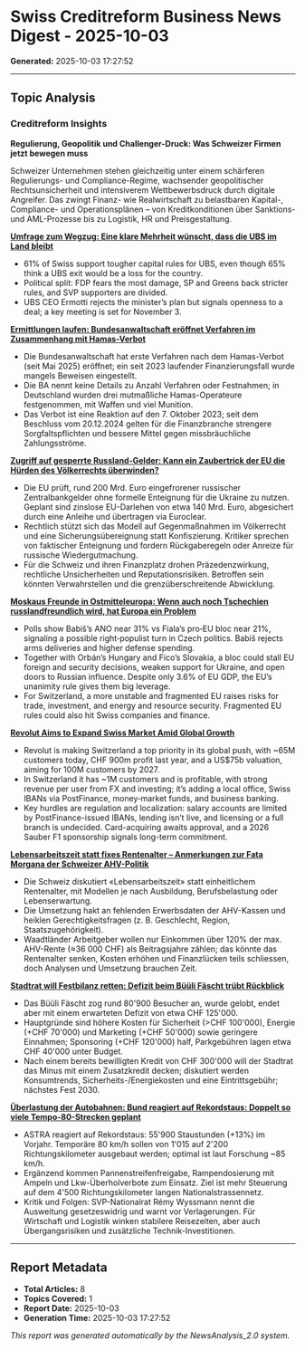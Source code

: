 # Swiss Creditreform Business News Digest - 2025-10-03

**Generated:** 2025-10-03 17:27:52

---

## Topic Analysis


### Creditreform Insights

**Regulierung, Geopolitik und Challenger-Druck: Was Schweizer Firmen jetzt bewegen muss**

Schweizer Unternehmen stehen gleichzeitig unter einem schärferen Regulierungs- und Compliance-Regime, wachsender geopolitischer Rechtsunsicherheit und intensiverem Wettbewerbsdruck durch digitale Angreifer. Das zwingt Finanz- wie Realwirtschaft zu belastbaren Kapital-, Compliance- und Operationsplänen – von Kreditkonditionen über Sanktions- und AML-Prozesse bis zu Logistik, HR und Preisgestaltung.



**[Umfrage zum Wegzug: Eine klare Mehrheit wünscht, dass die UBS im Land bleibt](https://www.derbund.ch/umfrage-zur-ubs-schweizer-wollen-strengere-eigenkapitalregeln-423221402011)**

- 61% of Swiss support tougher capital rules for UBS, even though 65% think a UBS exit would be a loss for the country.
- Political split: FDP fears the most damage, SP and Greens back stricter rules, and SVP supporters are divided.
- UBS CEO Ermotti rejects the minister’s plan but signals openness to a deal; a key meeting is set for November 3.



**[Ermittlungen laufen: Bundesanwaltschaft eröffnet Verfahren im Zusammenhang mit Hamas-Verbot](https://www.derbund.ch/bundesanwaltschaft-erste-strafverfahren-zum-hamas-verbot-568782530346)**

- Die Bundesanwaltschaft hat erste Verfahren nach dem Hamas-Verbot (seit Mai 2025) eröffnet; ein seit 2023 laufender Finanzierungsfall wurde mangels Beweisen eingestellt.
- Die BA nennt keine Details zu Anzahl Verfahren oder Festnahmen; in Deutschland wurden drei mutmaßliche Hamas-Operateure festgenommen, mit Waffen und viel Munition.
- Das Verbot ist eine Reaktion auf den 7. Oktober 2023; seit dem Beschluss vom 20.12.2024 gelten für die Finanzbranche strengere Sorgfaltspflichten und bessere Mittel gegen missbräuchliche Zahlungsströme.



**[Zugriff auf gesperrte Russland-Gelder: Kann ein Zaubertrick der EU die Hürden des Völkerrechts überwinden?](https://www.nzz.ch/wirtschaft/zugriff-auf-gesperrte-russland-gelder-kann-ein-zaubertrick-der-eu-die-huerden-des-voelkerrechts-ueberwinden-ld.1905306)**

- Die EU prüft, rund 200 Mrd. Euro eingefrorener russischer Zentralbankgelder ohne formelle Enteignung für die Ukraine zu nutzen. Geplant sind zinslose EU-Darlehen von etwa 140 Mrd. Euro, abgesichert durch eine Anleihe und übertragen via Euroclear.
- Rechtlich stützt sich das Modell auf Gegenmaßnahmen im Völkerrecht und eine Sicherungsübereignung statt Konfiszierung. Kritiker sprechen von faktischer Enteignung und fordern Rückgaberegeln oder Anreize für russische Wiedergutmachung.
- Für die Schweiz und ihren Finanzplatz drohen Präzedenzwirkung, rechtliche Unsicherheiten und Reputationsrisiken. Betroffen sein könnten Verwahrstellen und die grenzüberschreitende Abwicklung.



**[Moskaus Freunde in Ostmitteleuropa: Wenn auch noch Tschechien russlandfreundlich wird, hat Europa ein Problem](https://www.nzz.ch/pro/tschechien-wahlen-babis-moskaus-freunde-in-ostmitteleuropa-wenn-auch-noch-tschechien-russland-freundlich-wird-hat-europa-ein-problem-ld.1905334)**

- Polls show Babiš’s ANO near 31% vs Fiala’s pro‑EU bloc near 21%, signaling a possible right‑populist turn in Czech politics. Babiš rejects arms deliveries and higher defense spending.
- Together with Orbán’s Hungary and Fico’s Slovakia, a bloc could stall EU foreign and security decisions, weaken support for Ukraine, and open doors to Russian influence. Despite only 3.6% of EU GDP, the EU’s unanimity rule gives them big leverage.
- For Switzerland, a more unstable and fragmented EU raises risks for trade, investment, and energy and resource security. Fragmented EU rules could also hit Swiss companies and finance.



**[Revolut Aims to Expand Swiss Market Amid Global Growth](https://fintechnews.ch/virtual-banking/revolut-expands-swiss-market/78529/)**

- Revolut is making Switzerland a top priority in its global push, with ~65M customers today, CHF 900m profit last year, and a US$75b valuation, aiming for 100M customers by 2027.
- In Switzerland it has ~1M customers and is profitable, with strong revenue per user from FX and investing; it’s adding a local office, Swiss IBANs via PostFinance, money‑market funds, and business banking.
- Key hurdles are regulation and localization: salary accounts are limited by PostFinance-issued IBANs, lending isn’t live, and licensing or a full branch is undecided. Card-acquiring awaits approval, and a 2026 Sauber F1 sponsorship signals long-term commitment.



**[Lebensarbeitszeit statt fixes Rentenalter – Anmerkungen zur Fata Morgana der Schweizer AHV-Politik](https://www.nzz.ch/wirtschaft/lebensarbeitszeit-statt-fixes-rentenalter-anmerkungen-zur-fata-morgana-der-schweizer-ahv-politik-ld.1905076)**

- Die Schweiz diskutiert «Lebensarbeitszeit» statt einheitlichem Rentenalter, mit Modellen je nach Ausbildung, Berufsbelastung oder Lebenserwartung.
- Die Umsetzung hakt an fehlenden Erwerbsdaten der AHV-Kassen und heiklen Gerechtigkeitsfragen (z. B. Geschlecht, Region, Staatszugehörigkeit).
- Waadtländer Arbeitgeber wollen nur Einkommen über 120% der max. AHV-Rente (≈36 000 CHF) als Beitragsjahre zählen; das könnte das Rentenalter senken, Kosten erhöhen und Finanzlücken teils schliessen, doch Analysen und Umsetzung brauchen Zeit.



**[Stadtrat will Festbilanz retten: Defizit beim Büüli Fäscht trübt Rückblick](https://www.tagesanzeiger.ch/buelach-defizit-truebt-rueckblick-auf-bueueli-faescht-531098647783)**

- Das Büüli Fäscht zog rund 80'900 Besucher an, wurde gelobt, endet aber mit einem erwarteten Defizit von etwa CHF 125'000.
- Hauptgründe sind höhere Kosten für Sicherheit (>CHF 100'000), Energie (+CHF 70'000) und Marketing (+CHF 50'000) sowie geringere Einnahmen; Sponsoring (+CHF 120'000) half, Parkgebühren lagen etwa CHF 40'000 unter Budget.
- Nach einem bereits bewilligten Kredit von CHF 300'000 will der Stadtrat das Minus mit einem Zusatzkredit decken; diskutiert werden Konsumtrends, Sicherheits-/Energiekosten und eine Eintrittsgebühr; nächstes Fest 2030.



**[Überlastung der Autobahnen: Bund reagiert auf Rekordstaus: Doppelt so viele Tempo-80-Strecken geplant](https://www.tagesanzeiger.ch/tempo-80-auf-autobahnen-bund-plant-verdoppelung-228905455624)**

- ASTRA reagiert auf Rekordstaus: 55'900 Staustunden (+13%) im Vorjahr. Temporäre 80 km/h sollen von 1'015 auf 2'200 Richtungskilometer ausgebaut werden; optimal ist laut Forschung ~85 km/h.
- Ergänzend kommen Pannenstreifenfreigabe, Rampendosierung mit Ampeln und Lkw-Überholverbote zum Einsatz. Ziel ist mehr Steuerung auf dem 4'500 Richtungskilometer langen Nationalstrassennetz.
- Kritik und Folgen: SVP-Nationalrat Rémy Wyssmann nennt die Ausweitung gesetzeswidrig und warnt vor Verlagerungen. Für Wirtschaft und Logistik winken stabilere Reisezeiten, aber auch Übergangsrisiken und zusätzliche Technik-Investitionen.









---



## Report Metadata

- **Total Articles:** 8
- **Topics Covered:** 1
- **Report Date:** 2025-10-03
- **Generation Time:** 2025-10-03 17:27:52


*This report was generated automatically by the NewsAnalysis_2.0 system.*